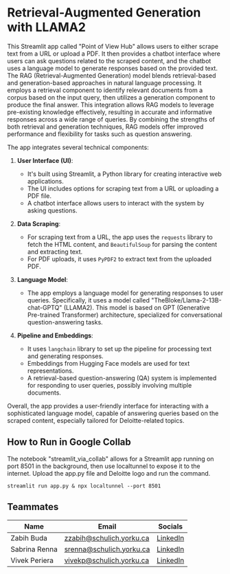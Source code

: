 # Retrieval-Augmented Generation with LLAMA2 

This Streamlit app called "Point of View Hub" allows users to either scrape text from a URL or upload a PDF. It then provides a chatbot interface where users can ask questions related to the scraped content, and the chatbot uses a language model to generate responses based on the provided text.
The RAG (Retrieval-Augmented Generation) model blends retrieval-based and generation-based approaches in natural language processing. It employs a retrieval component to identify relevant documents from a corpus based on the input query, then utilizes a generation component to produce the final answer. This integration allows RAG models to leverage pre-existing knowledge effectively, resulting in accurate and informative responses across a wide range of queries. By combining the strengths of both retrieval and generation techniques, RAG models offer improved performance and flexibility for tasks such as question answering.

The app integrates several technical components:

1. **User Interface (UI)**:
   - It's built using Streamlit, a Python library for creating interactive web applications.
   - The UI includes options for scraping text from a URL or uploading a PDF file.
   - A chatbot interface allows users to interact with the system by asking questions.

2. **Data Scraping**:
   - For scraping text from a URL, the app uses the `requests` library to fetch the HTML content, and `BeautifulSoup` for parsing the content and extracting text.
   - For PDF uploads, it uses `PyPDF2` to extract text from the uploaded PDF.

3. **Language Model**:
   - The app employs a language model for generating responses to user queries. Specifically, it uses a model called "TheBloke/Llama-2-13B-chat-GPTQ" (LLAMA2). This model is based on GPT (Generative Pre-trained Transformer) architecture, specialized for conversational question-answering tasks.
   
4. **Pipeline and Embeddings**:
   - It uses `langchain` library to set up the pipeline for processing text and generating responses.
   - Embeddings from Hugging Face models are used for text representations.
   - A retrieval-based question-answering (QA) system is implemented for responding to user queries, possibly involving multiple documents.

Overall, the app provides a user-friendly interface for interacting with a sophisticated language model, capable of answering queries based on the scraped content, especially tailored for Deloitte-related topics.

## How to Run in Google Collab 

The notebook "streamlit_via_collab" allows for a Streamlit app running on port 8501 in the background, then use localtunnel to expose it to the internet. Upload the app.py file and Deloitte logo and run the command.

```streamlit run app.py & npx localtunnel --port 8501```

## Teammates
| Name             | Email                  | Socials                                      |
|------------------|------------------------|-------------------------------------------------------|
| Zabih Buda | zzabih@schulich.yorku.ca | [LinkedIn](https://www.linkedin.com/in/zabih-buda-3b9b6076/)      |
| Sabrina Renna    | srenna@schulich.yorku.ca | [LinkedIn](https://www.linkedin.com/in/sabrinarenna/)               |
| Vivek Periera  | vivekp@schulich.yorku.ca | [LinkedIn](https://www.linkedin.com/in/vivek-pereira/)        |
